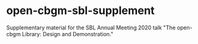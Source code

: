 # open-cbgm-sbl-supplement
Supplementary material for the SBL Annual Meeting 2020 talk "The open-cbgm Library: Design and Demonstration."
